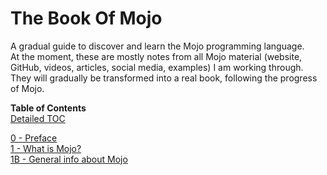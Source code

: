 # The Book Of Mojo

A gradual guide to discover and learn the Mojo programming language.  
At the moment, these are mostly notes from all Mojo material (website, GitHub, videos, articles, social media, examples) I am working through.
They will gradually be transformed into a real book, following the progress of Mojo.

**Table of Contents**  
[Detailed TOC](https://github.com/Ivo-Balbaert/The_Book_Of_Mojo/blob/master/Table_of_Contents.md)

[0 -  Preface](https://github.com/Ivo-Balbaert/The_Book_Of_Mojo/blob/master/book/0_Preface.md)  
[1 -  What is Mojo?](https://github.com/Ivo-Balbaert/The_Book_Of_Mojo/blob/master/book/1_What_is_Mojo.md)  
[1B -  General info about Mojo](https://github.com/Ivo-Balbaert/The_Book_Of_Mojo/blob/master/book/1B_General_info_about_Mojo.md)   
